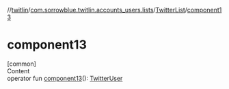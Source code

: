 //[twitlin](../../index.md)/[com.sorrowblue.twitlin.accounts_users.lists](../index.md)/[TwitterList](index.md)/[component13](component13.md)



# component13  
[common]  
Content  
operator fun [component13](component13.md)(): [TwitterUser](../../com.sorrowblue.twitlin.objects/-twitter-user/index.md)  



